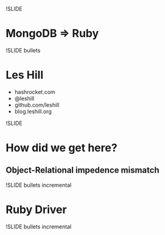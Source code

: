 !SLIDE

# MongoDB => Ruby

!SLIDE bullets

# Les Hill

* hashrocket.com
* @leshill
* github.com/leshill
* blog.leshill.org

!SLIDE

# How did we get here?

## Object-Relational impedence mismatch

!SLIDE bullets incremental


# Ruby Driver

!SLIDE bullets incremental






